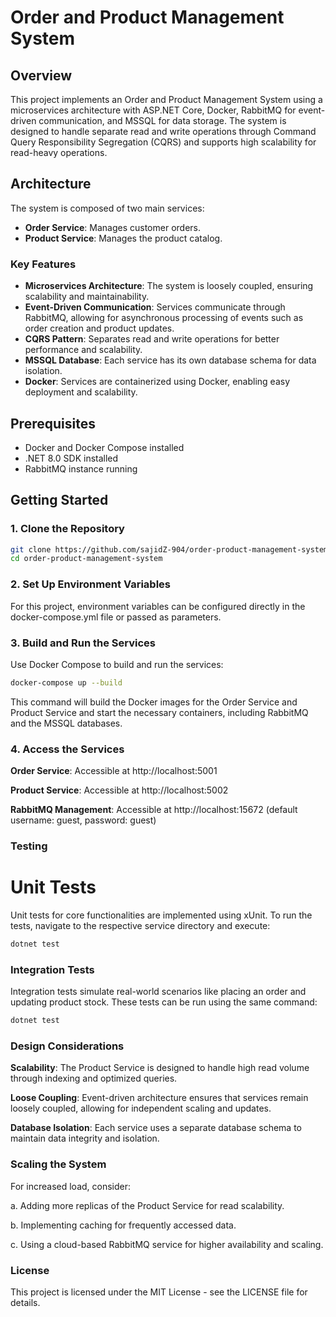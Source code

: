 # Order and Product Management System

## Overview

This project implements an Order and Product Management System using a microservices architecture with ASP.NET Core, Docker, RabbitMQ for event-driven communication, and MSSQL for data storage. The system is designed to handle separate read and write operations through Command Query Responsibility Segregation (CQRS) and supports high scalability for read-heavy operations.

## Architecture

The system is composed of two main services:

- **Order Service**: Manages customer orders.
- **Product Service**: Manages the product catalog.

### Key Features

- **Microservices Architecture**: The system is loosely coupled, ensuring scalability and maintainability.
- **Event-Driven Communication**: Services communicate through RabbitMQ, allowing for asynchronous processing of events such as order creation and product updates.
- **CQRS Pattern**: Separates read and write operations for better performance and scalability.
- **MSSQL Database**: Each service has its own database schema for data isolation.
- **Docker**: Services are containerized using Docker, enabling easy deployment and scalability.

## Prerequisites

- Docker and Docker Compose installed
- .NET 8.0 SDK installed
- RabbitMQ instance running


## Getting Started

### 1. Clone the Repository

```bash
git clone https://github.com/sajidZ-904/order-product-management-system.git
cd order-product-management-system
```

### 2. Set Up Environment Variables

For this project, environment variables can be configured directly in the docker-compose.yml file or passed as parameters.

### 3. Build and Run the Services

Use Docker Compose to build and run the services:

```bash
docker-compose up --build
```
This command will build the Docker images for the Order Service and Product Service and start the necessary containers, including RabbitMQ and the MSSQL databases.

### 4. Access the Services
   
**Order Service**: Accessible at http://localhost:5001

**Product Service**: Accessible at http://localhost:5002

**RabbitMQ Management**: Accessible at http://localhost:15672 (default username: guest, password: guest)

### Testing

# Unit Tests

Unit tests for core functionalities are implemented using xUnit. To run the tests, navigate to the respective service directory and execute:

```bash
dotnet test
```

### Integration Tests

Integration tests simulate real-world scenarios like placing an order and updating product stock. These tests can be run using the same command:

```bash
dotnet test
```

### Design Considerations

**Scalability**: The Product Service is designed to handle high read volume through indexing and optimized queries.

**Loose Coupling**: Event-driven architecture ensures that services remain loosely coupled, allowing for independent scaling and updates.

**Database Isolation**: Each service uses a separate database schema to maintain data integrity and isolation.

### Scaling the System

For increased load, consider:

a. Adding more replicas of the Product Service for read scalability.

b. Implementing caching for frequently accessed data.

c. Using a cloud-based RabbitMQ service for higher availability and scaling.

### License
This project is licensed under the MIT License - see the LICENSE file for details.
